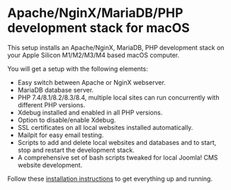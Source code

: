 # Apache/NginX/MariaDB/PHP development stack for macOS

This setup installs an Apache/NginX, MariaDB, PHP development stack on your Apple Silicon M1/M2/M3/M4 based macOS computer.

You will get a setup with the following elements:

- Easy switch between Apache or NginX webserver.
- MariaDB database server.
- PHP 7.4/8.1/8.2/8.3/8.4, multiple local sites can run concurrently with different PHP versions.
- Xdebug installed and enabled in all PHP versions.
- Option to disable/enable Xdebug.
- SSL certificates on all local websites installed automatically.
- Mailpit for easy email testing.
- Scripts to add and delete local websites and databases and to start, stop and restart the development stack.
- A comprehensive set of bash scripts tweaked for local Joomla! CMS website development.

Follow these <a href="../../blob/main/install.md">installation instructions</a> to get everything up and running.
